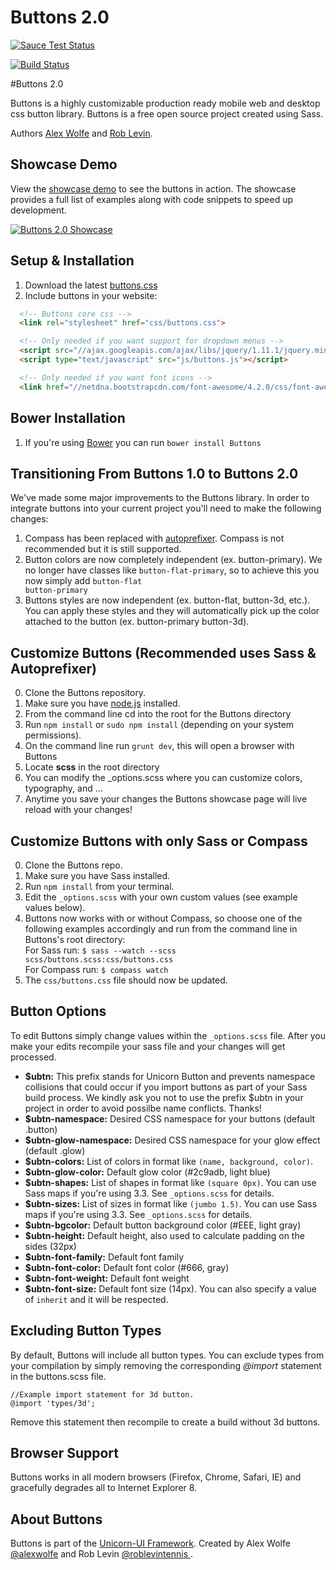 # Buttons 2.0

[![Sauce Test Status](https://saucelabs.com/browser-matrix/unicornuirocks.svg)](https://saucelabs.com/u/unicornuirocks)

[![Build Status](https://travis-ci.org/alexwolfe/Buttons.svg?branch=buttons-2)](https://travis-ci.org/alexwolfe/Buttons)

#Buttons 2.0

Buttons is a highly customizable production ready mobile web and desktop css button library. Buttons is a free  open source project created using Sass.

Authors [Alex Wolfe](https://twitter.com/alexwolfe) and [Rob Levin](https://twitter.com/roblevintennis).

## Showcase Demo

View the  [showcase demo](http://unicorn-ui.com/buttons/) to see the buttons in action. The showcase provides a full list of examples along with code snippets to speed up development.

[![Buttons 2.0 Showcase](https://www.dropbox.com/s/y9cbmxmih6uwrmm/buttons-showcase.png?dl=1 "Buttons 2.0 Showcase")](http://unicorn-ui.com/buttons/)



## Setup & Installation

1. Download the latest [buttons.css](http://unicorn-ui.com/buttons/showcase/css/buttons.css)
2. Include buttons in your website:

```html
  <!-- Buttons core css -->
  <link rel="stylesheet" href="css/buttons.css">

  <!-- Only needed if you want support for dropdown menus -->
  <script src="//ajax.googleapis.com/ajax/libs/jquery/1.11.1/jquery.min.js"></script>
  <script type="text/javascript" src="js/buttons.js"></script>

  <!-- Only needed if you want font icons -->
  <link href="//netdna.bootstrapcdn.com/font-awesome/4.2.0/css/font-awesome.css" rel="stylesheet">
```


## Bower Installation
1. If you're using [Bower](http://bower.io/) you can run  `bower install Buttons`

## Transitioning From Buttons 1.0 to Buttons 2.0
We've made some major improvements to the Buttons library. In order to integrate buttons into your current project you'll need to make the following changes:

1. Compass has been replaced with [autoprefixer](https://github.com/postcss/autoprefixer). Compass is not recommended but it is still supported.
2. Button colors are now completely independent (ex. button-primary). We no longer have classes like <code>button-flat-primary</code>, so to achieve this you now simply add <code>button-flat button-primary</code>
3. Buttons styles are now independent (ex. button-flat, button-3d, etc.). You can apply these styles and they will automatically pick up the color attached to the button (ex. button-primary button-3d).

## Customize Buttons (Recommended uses Sass & Autoprefixer)
0. Clone the Buttons repository.
0. Make sure you have [node.js](http://nodejs.org/) installed.
0. From the command line cd into the root for the Buttons directory
0. Run ```npm install``` or ```sudo npm install``` (depending on your system permissions).
0. On the command line run ```grunt dev```, this will open a browser with Buttons
0. Locate **scss** in the root directory
0. You can modify the _options.scss where you can customize colors, typography, and …
0. Anytime you save your changes the Buttons showcase page will live reload with your changes!

## Customize Buttons with only Sass or Compass
0. Clone the Buttons repo.
0. Make sure you have Sass installed.
0. Run `npm install` from your terminal.
0. Edit the `_options.scss` with your own custom values (see example values below).
0. Buttons now works with or without Compass, so choose one of the following examples accordingly and run from the command line in Buttons's root directory:  
  For Sass run: `$ sass --watch --scss scss/buttons.scss:css/buttons.css`  
  For Compass run: `$ compass watch`
0. The `css/buttons.css` file should now be updated.

## Button Options

To edit Buttons simply change values within the `_options.scss` file. After you make your edits recompile your sass file and your changes will get processed.

* **$ubtn:** This prefix stands for Unicorn Button and prevents namespace collisions that could occur if you import buttons as part of your Sass build process. We kindly ask you not to use the prefix $ubtn in your project in order to avoid possilbe name conflicts. Thanks!
* **$ubtn-namespace:**  Desired CSS namespace for your buttons (default .button)
* **$ubtn-glow-namespace:** Desired CSS namespace for your glow effect (default .glow)
* **$ubtn-colors:** List of colors in format like `(name, background, color)`.
* **$ubtn-glow-color:** Default glow color (#2c9adb, light blue)
* **$ubtn-shapes:** List of shapes in format like `(square 0px)`. You can use Sass maps if you're using 3.3. See `_options.scss` for details.
* **$ubtn-sizes:** List of sizes in format like `(jumbo 1.5)`. You can use Sass maps if you're using 3.3. See `_options.scss` for details.
* **$ubtn-bgcolor:** Default button background color (#EEE, light gray)
* **$ubtn-height:** Default height, also used to calculate padding on the sides (32px)
* **$ubtn-font-family:**  Default font family
* **$ubtn-font-color:** Default font color (#666, gray)
* **$ubtn-font-weight:** Default font weight
* **$ubtn-font-size:** Default font size (14px). You can also specify a value of `inherit` and it will be respected.


## Excluding Button Types

By default, Buttons will include all  button types. You can exclude types from your compilation by simply removing the corresponding *@import* statement in the buttons.scss file.

```shell
//Example import statement for 3d button.
@import 'types/3d';
```
Remove this statement then recompile to create a build without 3d buttons.

## Browser Support
Buttons works in all modern browsers (Firefox, Chrome, Safari, IE) and gracefully degrades all to Internet Explorer 8.


## About Buttons
Buttons is part of the [Unicorn-UI Framework](http://unicorn-ui.com). Created by Alex Wolfe [@alexwolfe](https://twitter.com/alexwolfe) and Rob Levin [@roblevintennis ](https://twitter.com/roblevintennis).
